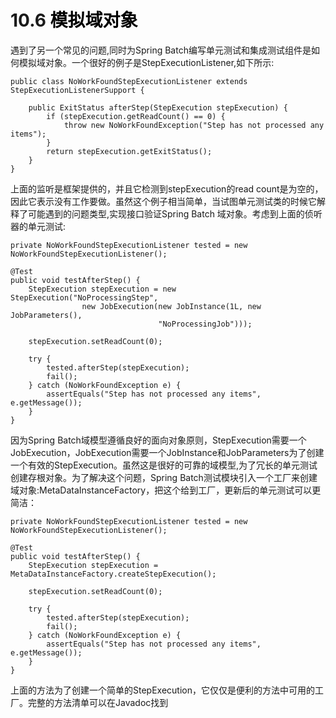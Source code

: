 # 10.6 <a title="Mocking Domain Objects" style="color:black;">模拟域对象</a>
遇到了另一个常见的问题,同时为Spring Batch编写单元测试和集成测试组件是如何模拟域对象。一个很好的例子是StepExecutionListener,如下所示:


	public class NoWorkFoundStepExecutionListener extends StepExecutionListenerSupport {
	
	    public ExitStatus afterStep(StepExecution stepExecution) {
	        if (stepExecution.getReadCount() == 0) {
	            throw new NoWorkFoundException("Step has not processed any items");
	        }
	        return stepExecution.getExitStatus();
	    }
	}

上面的监听是框架提供的，并且它检测到stepExecution的read count是为空的，因此它表示没有工作要做。虽然这个例子相当简单，当试图单元测试类的时候它解释了可能遇到的问题类型,实现接口验证Spring Batch 域对象。考虑到上面的侦听器的单元测试:
	
	private NoWorkFoundStepExecutionListener tested = new NoWorkFoundStepExecutionListener();
	
	@Test
	public void testAfterStep() {
	    StepExecution stepExecution = new StepExecution("NoProcessingStep",
	                new JobExecution(new JobInstance(1L, new JobParameters(),
	                                 "NoProcessingJob")));
	
	    stepExecution.setReadCount(0);
	
	    try {
	        tested.afterStep(stepExecution);
	        fail();
	    } catch (NoWorkFoundException e) {
	        assertEquals("Step has not processed any items", e.getMessage());
	    }
	}

因为Spring Batch域模型遵循良好的面向对象原则，StepExecution需要一个JobExecution，JobExecution需要一个JobInstance和JobParameters为了创建一个有效的StepExecution。虽然这是很好的可靠的域模型,为了冗长的单元测试创建存根对象。为了解决这个问题，Spring Batch测试模块引入一个工厂来创建域对象:MetaDataInstanceFactory，把这个给到工厂，更新后的单元测试可以更简洁：


	private NoWorkFoundStepExecutionListener tested = new NoWorkFoundStepExecutionListener();
	
	@Test
	public void testAfterStep() {
	    StepExecution stepExecution = MetaDataInstanceFactory.createStepExecution();
	
	    stepExecution.setReadCount(0);
	
	    try {
	        tested.afterStep(stepExecution);
	        fail();
	    } catch (NoWorkFoundException e) {
	        assertEquals("Step has not processed any items", e.getMessage());
	    }
	}

上面的方法为了创建一个简单的StepExecution，它仅仅是便利的方法中可用的工厂。完整的方法清单可以在Javadoc找到